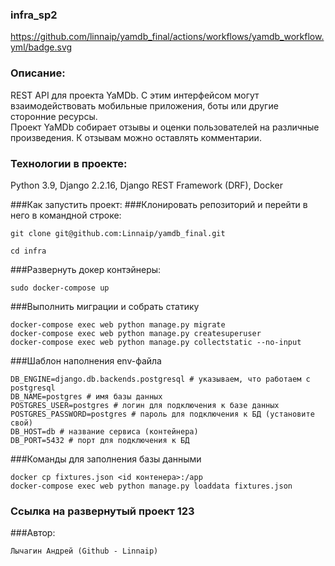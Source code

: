 ### infra_sp2
https://github.com/linnaip/yamdb_final/actions/workflows/yamdb_workflow.yml/badge.svg
### Описание: 
  REST API для проекта YaMDb. С этим интерфейсом могут взаимодействовать мобильные приложения, боты или другие сторонние ресурсы.  
  Проект YaMDb собирает отзывы и оценки пользователей на различные произведения. К отзывам можно оставлять комментарии. 


### Технологии в проекте:
  Python 3.9, Django 2.2.16, Django REST Framework (DRF), Docker

###Как запустить проект:
###Клонировать репозиторий и перейти в него в командной строке:
```
git clone git@github.com:Linnaip/yamdb_final.git
```
```
cd infra
```
###Развернуть докер контэйнеры:
```
sudo docker-compose up
```
###Выполнить миграции и собрать статику
```
docker-compose exec web python manage.py migrate
docker-compose exec web python manage.py createsuperuser
docker-compose exec web python manage.py collectstatic --no-input
```
###Шаблон наполнения env-файла
```
DB_ENGINE=django.db.backends.postgresql # указываем, что работаем с postgresql
DB_NAME=postgres # имя базы данных
POSTGRES_USER=postgres # логин для подключения к базе данных
POSTGRES_PASSWORD=postgres # пароль для подключения к БД (установите свой)
DB_HOST=db # название сервиса (контейнера)
DB_PORT=5432 # порт для подключения к БД
```
###Команды для заполнения базы данными
```
docker cp fixtures.json <id контенера>:/app
docker-compose exec web python manage.py loaddata fixtures.json
```
### Ссылка на развернутый проект 123

###Автор:
```
Лычагин Андрей (Github - Linnaip)
```

